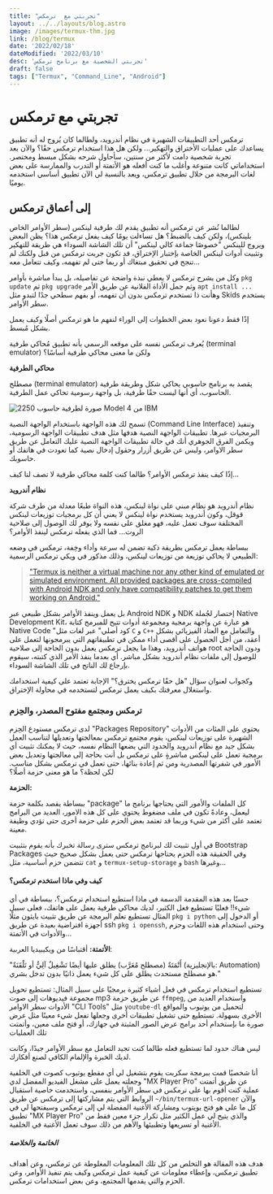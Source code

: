 ```yaml
---
title: "تجربتي مع  ترمكس"
layout: ../../layouts/blog.astro
image: /images/termux-thm.jpg
link: /blog/termux
date: '2022/02/18'
dateModified: '2022/03/10'
desc: 'تجربتي الشخصية مع برنامج ترمكس'
draft: false
tags: ["Termux", "Command_Line", "Android"]
---
```

# تجربتي مع ترمكس
ترمكس أحد التطبيقات الشهيرة في نظام أندرويد، ولطالما كان يُروج له أنه تطبيق يساعدك على عمليات الأختراق والتهكير... ولكن هل هذا استخدام ترمكس حقًا؟ والآن بعد تجربة شخصية دامت لأكثر من سنتين، سأحاول شرحه بشكل مبسط ومختصر.
استخداماتي كانت متنوعة وأغلب ما كنت أفعله هو الأتمتة أو التدرب والممارسة على بعض لغات البرمجة من خلال تطبيق ترمكس، ويعد بالنسبة لي الآن تطبيق أساسي استخدمه يوميًا.

## إلى أعماق ترمكس
لطالما نُشر عن ترمكس أنه تطبيق يقدم لك طرفية لينكس (سطر الأوامر الخاص بلينكس)، ولكن كيف بالضبط؟ هل تساءلت يومًا كيف يفعل ترمكس هذا؟   يظن البعض ويروج للينكس "خصوصًا جماعة كالي لينكس" أن تلك الشاشة السوداء هي طريقة للتهكير وتثبيت أدوات لينكس الخاصة بإختبار الإختراق، قد تكون جربت ترمكس من قبل ولكنك لم تنجح في تحقيق مبتغاك أو ربما حتى لم تفهمه، وكيف تتعامل معه...

وكل من يشرح ترمكس لا يعطي نبذة واضحة عن تفاصيله، بل يبدأ مباشرة بأوامر `pkg update` ثم `pkg upgrade` وثم حمل الأداة الفلانية عن طريق الأمر `apt install ...` وهأنت ذا تستخدم ترمكس بدون أن تفهمه، أو بفهم سطحي جدًا لتبدو مثل Skids يستخدم سطر الأوامر. 

إذًا فقط دعونا نعود بعض الخطوات إلى الوراء لنفهم ما هو ترمكس أصلًا وكيف يعمل بشكل مُبسط.

يُعرف ترمكس نفسه على موقعه الرسمي بأنه تطبيق مُحاكي طرفية (terminal emulator) ولكن ما معنى محاكي طرفية أساسًا؟

**محاكي الطرفية**

مصطلح (terminal emulator) يقصد به برنامج حاسوبي يحاكي شكل وطريقة طرفية الحاسوب، أي أنها ليست حقًا طرفية، بل واجهة رسومية تحاكي عمل الطرفية.

![صورة لطرفية حاسوب 2250 Model 4 من IBM](https://upload.wikimedia.org/wikipedia/commons/c/cd/HypertextEditingSystemConsoleBrownUniv1969.jpg)

تسمح لك هذه الواجهة باستخدام الواجهة النصية (Command Line Interface) وتنفيذ البرمجيات عبرها.
تطبيقات الواجهة النصية هدفها مثل هدف تطبيقات الواجهة الرسومية، ويكمن الفرق الجوهري أنك في حالة تطبيقات الواجهة النصية عليك التعامل عن طريق سطر الاوامر، وليس عن طريق أزرار وحقول إدخال نصية كما تعودت في هاتفك أو حاسوبك.

إذًا كيف ينفذ ترمكس الأوامر؟ طالما كنت كلمة محاكي طرفية لا تصف لنا كيف...

**نظام أندرويد**

نظام أندرويد هو نظام مبني على نواة لينكس، هذه النواة طبعًا معدلة من طرف شركة قوقل، وكون أندرويد يستخدم نواة لينكس لا يعني أن كل برمجيات توزيعات لينكس المختلفة سوف تعمل عليه، فهو مغلق على نفسه ولا يوفر لك الوصول إلى صلاحية الروت... فما الذي يفعله ترمكس لينفذ الأوامر؟

ببساطة يعمل ترمكس بطريقة ذكية تضمن له سرعة وأداء وخِفة، ترمكس في وضعه الطبيعي لا يحاكي توزيعة من توزيعات لينكس، وذلك مذكور في ويكي ترمكس الرسمية:

> ["Termux is neither a virtual machine nor any other kind of emulated or simulated environment. All provided packages are cross-compiled with Android NDK and only have compatibility patches to get them working on Android."](https://wiki.termux.com/wiki/Getting_started#How_does_it_work)

بل يعمل وينفذ الأوامر بشكل طبيعي عبر Android NDK و NDK إختصار لجُملة Native Development Kit، هو عبارة عن واجهة برمجية ومجموعة أدوات تتيح للمبرمج كتابة Native Code "كود أصلي" عبر لغات مثل `C` و `C++` والتعامل مع العتاد الفيزيائي بشكل أعقد، من أجل الحصول على أقصى أداء ممكن في تطبيقاتهم التي يبرمجونها لتعمل على هواتف أندرويد، وهذا ما يجعل ترمكس يعمل بدون الحاجة إلى صلاحية root ودون الحاجة للوصول إلى ملفات نظام أندرويد بشكل مباشر. أي بعدما ينفذ الأمر الذي كتبته، سيقوم بإرجاع لك الناتج في تلك الشاشة السوداء.

وكجواب لعنوان سؤال "هل حقًا ترمكس يخترق؟" الإجابة تعتمد على كيفية استخدامك واستغلال معرفتك بكيف يعمل ترمكس لتستخدمه في محاولة الإختراق.

### ترمكس ومجتمع مفتوح المصدر، والحِزم
لدى ترمكس مستودع الحِزم "Packages Repository" يحتوي على المئات من الأدوات الشهيرة على توزيعات لينكس، يقوم مجتمع ترمكس بمعالجتها وتعديلها لتناسب العمل بشكل جيد مع نظام أندرويد والحدود التي يضعها النظام نفسه، حيث لا يمكنك تثبيت أي برمجية تعمل على لينكس مباشرةٍ على ترمكس بل أنت بحاجة إلى معالجتها وتعديل بعض الأمور في شفرتها المصدرية ومن ثم إعادة بنائها، حتى تعمل في ترمكس بشكل مناسب. لكن لحظة؟ ما هو معنى حزمة  أصلًا؟

**الحزمة:**

ببساطة يقصد بكلمة حزمة "package" كل الملفات والأمور التي يحتاجها برنامج ما ليعمل، وعادةً تكون في ملف مضغوط يحتوي على كل هذه الامور، العديد من البرامج تعتمد على أكثر من شيء وربما قد تعتمد بعض الحزم على حزمة أخرى حتى تؤدي وظيفة معينة.

في أول تثبيت لك لبرنامج ترمكس سترى رسالة تخبرك بأنه يقوم بتثبيت Bootstrap Packages وفي الحقيقة هذه الحزم يحتاجها ترمكس حتى يعمل بشكل صحيح
حيث تتضمن حزم أساسية، مثل `cat` و `termux-setup-storage` و `bash` وغيرها...

#### كيف وفي ماذا استخدم ترمكس؟

حسنًا بعد هذه المقدمة الدسمة  في ماذا استطيع استخدام ترمكس؟، ببساطة في أي شيء!! فعليًا تستطيع فعل الكثير، لديك محاكي طرفية يعمل على هاتفك، فعلى سبيل المثال تستطيع تعلم البرمجة عن طريق تثبيت بايثون مثلًا `pkg i python` أو الدخول إلى أجهزة افتراضية بعيدة عن طريق ssh `pkg i openssh`, وحتى استخدام هذه اللغات وحزم والأدوات في الأتمتة...

**الأتمتة:**
أقتباسًا من ويكيبيديا العربية:

"أَتْمَتَةٌ (مصطلح مُعَرَّب) يطلق عليها أيضًا تَشْغِيلٌ آلِيٌّ أو تَلْقَنَةٌ (بالإنجليزية: Automation) هو مصطلح مستحدث يطلق على كل شيء يعمل ذاتيًا بدون تدخل بشري." 

تستطيع استخدام ترمكس في فعل أشياء كثيرة برمجيًا على سبيل المثال: تستطيع تحويل مجموعة فيديوهات إلى صوت mp3 عن طريق حزمة `ffmpeg`, واستخدام العديد من الأدوات سطر الاوامر "CLI Tools" مثل `youtube-dl` لتحميل من يوتيوب والمواقع الأخرى بسهولة. 
تستطيع حتى تشغيل تطبيقات أخرى وجعلها تفعل شيء معينًا مثل عرض صورة ما بإستخدام أحد برامج عرض الصور المثبتة في جهازك، أو فتح ملف معين، وأتمتت تلك العمليات

ليس هناك حدود لما تستطيع فعله طالما كنت تجيد التعامل مع سطر الأوامر جيدًا، وكانت لديك الخبرة والإلمام الكافي لصنع أفكارك.

أنا شخصيًا قمت ببرمجة سكربت يقوم بتشغيل لي أي مقطع يوتيوب كصوت في الخلفية وجعلته يعمل على مشغل الفيديو المفضل لدي "MX Player Pro" عن طريق أتمتت عملية كنت أقوم بها على ترمكس في سطر الأوامر بنفسي، واستخدمت خاصية استقبال الروابط التي يتم مشاركتها إلى ترمكس عن طريق `~/bin/termux-url-opener` والآن كل ما علي هو فتح يويتوب ومشاركة الأغنية المفضلة لي إلى ترمكس وسيفتحها لي في تطبيق "MX Player Pro" والذي يتيح لي عمل الكثير مثل تكرار جزء معين فقط من الأغنية أو تسريعها وتطبيئها والأهم من ذلك سوف تعمل الأغنية في الخلفية.

##### الخاتمة والخلاصة

هدف هذه المقالة هو التخلص من كل تلك المعلومات المغلوطة عن ترمكس، وعن أهداف تطبيق ترمكس، وإعطاء معلومات عن كيفية عمل ترمكس وكيف يتم تنفيذ الأوامر، وعن الحزم والتي يقدمها المجتمع، وعن بعض استخدامات ترمكس.